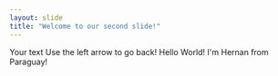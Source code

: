 ```yaml
---
layout: slide
title: "Welcome to our second slide!"
---
```

Your text
Use the left arrow to go back!
Hello World! I'm Hernan from Paraguay!
